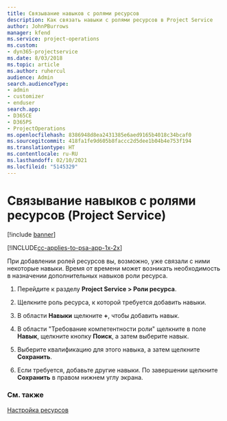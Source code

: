 ```yaml
---
title: Связывание навыков с ролями ресурсов
description: Как связать навыки с ролями ресурсов в Project Service
author: JohnPBurrows
manager: kfend
ms.service: project-operations
ms.custom:
- dyn365-projectservice
ms.date: 8/03/2018
ms.topic: article
ms.author: ruhercul
audience: Admin
search.audienceType:
- admin
- customizer
- enduser
search.app:
- D365CE
- D365PS
- ProjectOperations
ms.openlocfilehash: 8386948d8ea2431385e6aed9165b4018c34bcaf0
ms.sourcegitcommit: 418fa1fe9d605b8faccc2d5dee1b04b4e753f194
ms.translationtype: HT
ms.contentlocale: ru-RU
ms.lasthandoff: 02/10/2021
ms.locfileid: "5145329"
---
```

# <a name="associate-skills-with-resource-roles-project-service"></a>Связывание навыков с ролями ресурсов (Project Service)

[!include [banner](../includes/psa-now-project-operations.md)]

[!INCLUDE[cc-applies-to-psa-app-1x-2x](../includes/cc-applies-to-psa-app-1x-2x.md)]

При добавлении ролей ресурсов вы, возможно, уже связали с ними некоторые навыки. Время от времени может возникать необходимость в назначении дополнительных навыков роли ресурса.  
  
1.  Перейдите к разделу **Project Service > Роли ресурса**.  
  
2.  Щелкните роль ресурса, к которой требуется добавить навыки.  
  
3.  В области **Навыки** щелкните **+**, чтобы добавить навык.  
  
4.  В области "Требование компетентности роли" щелкните в поле **Навык**, щелкните кнопку **Поиск**, а затем выберите навык.  
  
5.  Выберите квалификацию для этого навыка, а затем щелкните **Сохранить**.  
  
6.  Если требуется, добавьте другие навыки. По завершении щелкните **Сохранить** в правом нижнем углу экрана.  
  
### <a name="see-also"></a>См. также  
 [Настройка ресурсов](../psa/set-up-resources.md)
